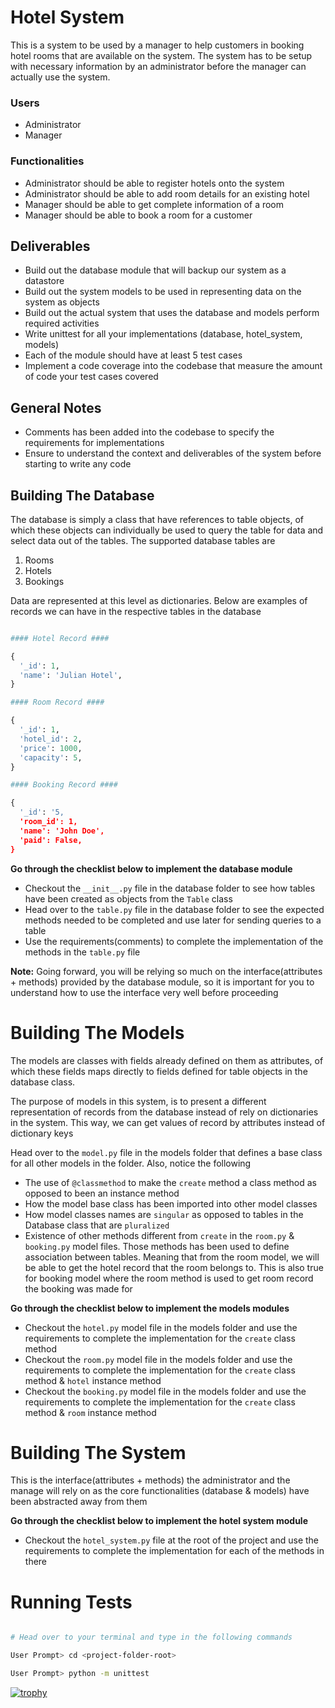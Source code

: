 # Hotel System

This is a system to be used by a manager to help customers in booking hotel rooms that are available on the system. The system has to be setup with necessary information by an administrator before the manager can actually use the system.

### Users

- Administrator
- Manager

### Functionalities

- Administrator should be able to register hotels onto the system
- Administrator should be able to add room details for an existing hotel
- Manager should be able to get complete information of a room
- Manager should be able to book a room for a customer

## Deliverables

- Build out the database module that will backup our system as a datastore
- Build out the system models to be used in representing data on the system as objects
- Build out the actual system that uses the database and models perform required activities
- Write unittest for all your implementations (database, hotel_system, models)
- Each of the module should have at least 5 test cases
- Implement a code coverage into the codebase that measure the amount of code your test cases covered

## General Notes

- Comments has been added into the codebase to specify the requirements for implementations
- Ensure to understand the context and deliverables of the system before starting to write any code

## Building The Database

The database is simply a class that have references to table objects, of which these objects can individually be used to query the table for data and select data out of the tables. The supported database tables are

1. Rooms
2. Hotels
3. Bookings

Data are represented at this level as dictionaries. Below are examples of records we can have in the respective tables in the database

```python

#### Hotel Record ####

{
  '_id': 1,
  'name': 'Julian Hotel',
}

#### Room Record ####

{
  '_id': 1,
  'hotel_id': 2,
  'price': 1000,
  'capacity': 5,
}

#### Booking Record ####

{
  '_id': '5,
  'room_id': 1,
  'name': 'John Doe',
  'paid': False,
}

```

**Go through the checklist below to implement the database module**

- Checkout the `__init__.py` file in the database folder to see how tables have been created as objects from the `Table` class
- Head over to the `table.py` file in the database folder to see the expected methods needed to be completed and use later for sending queries to a table
- Use the requirements(comments) to complete the implementation of the methods in the `table.py` file

**Note:**
Going forward, you will be relying so much on the interface(attributes + methods) provided by the database module, so it is important for you to understand how to use the interface very well before proceeding

# Building The Models

The models are classes with fields already defined on them as attributes, of which these fields maps directly to fields defined for table objects in the database class.

The purpose of models in this system, is to present a different representation of records from the database instead of rely on dictionaries in the system. This way, we can get values of record by attributes instead of dictionary keys

Head over to the `model.py` file in the models folder that defines a base class for all other models in the folder. Also, notice the following

- The use of `@classmethod` to make the `create` method a class method as opposed to been an instance method
- How the model base class has been imported into other model classes
- How model classes names are `singular` as opposed to tables in the Database class that are `pluralized`
- Existence of other methods different from `create` in the `room.py` & `booking.py` model files. Those methods has been used to define association between tables. Meaning that from the room model, we will be able to get the hotel record that the room belongs to. This is also true for booking model where the room method is used to get room record the booking was made for

**Go through the checklist below to implement the models modules**

- Checkout the `hotel.py` model file in the models folder and use the requirements to complete the implementation for the `create` class method
- Checkout the `room.py` model file in the models folder and use the requirements to complete the implementation for the `create` class method & `hotel` instance method
- Checkout the `booking.py` model file in the models folder and use the requirements to complete the implementation for the `create` class method & `room` instance method

# Building The System

This is the interface(attributes + methods) the administrator and the manage will rely on as the core functionalities (database & models) have been abstracted away from them

**Go through the checklist below to implement the hotel system module**

- Checkout the `hotel_system.py` file at the root of the project and use the requirements to complete the implementation for each of the methods in there

# Running Tests

```bash

# Head over to your terminal and type in the following commands

User Prompt> cd <project-folder-root>

User Prompt> python -m unittest

```

[![trophy](https://github-profile-trophy.vercel.app/?username=kramstyles)](https://github.com/ryo-ma/github-profile-trophy)
